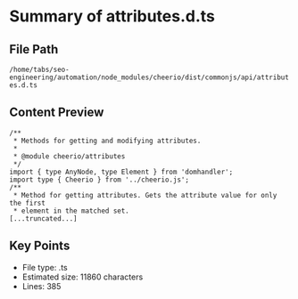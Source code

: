 # Summary of attributes.d.ts
  
## File Path
`/home/tabs/seo-engineering/automation/node_modules/cheerio/dist/commonjs/api/attributes.d.ts`

## Content Preview
```
/**
 * Methods for getting and modifying attributes.
 *
 * @module cheerio/attributes
 */
import { type AnyNode, type Element } from 'domhandler';
import type { Cheerio } from '../cheerio.js';
/**
 * Method for getting attributes. Gets the attribute value for only the first
 * element in the matched set.
[...truncated...]
```

## Key Points
- File type: .ts
- Estimated size: 11860 characters
- Lines: 385
